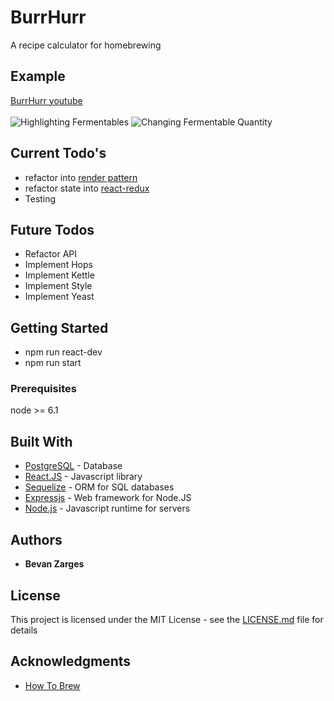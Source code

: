 # BurrHurr
A recipe calculator for homebrewing


## Example 
[BurrHurr youtube](https://youtu.be/a6fXBFR717U)\
\
![Highlighting Fermentables](https://media.giphy.com/media/VIDbBG4eSQ9QRVfEJF/giphy.gif)
![Changing Fermentable Quantity](https://media.giphy.com/media/XE6g8VNgRrXfhzOWLE/giphy.gif)

## Current Todo's
* refactor into [render pattern](https://reactjs.org/docs/render-props.html)
* refactor state into [react-redux](https://react-redux.js.org/)
* Testing

## Future Todos
* Refactor API
* Implement Hops
* Implement Kettle
* Implement Style
* Implement Yeast

## Getting Started

* npm run react-dev
* npm run start

### Prerequisites

node >= 6.1

## Built With

* [PostgreSQL](https://www.postgresql.org/) - Database
* [React.JS](https://reactjs.org/) - Javascript library
* [Sequelize](https://sequelize.org/master/) - ORM for SQL databases
* [Expressjs](https://expressjs.com/) - Web framework for Node.JS
* [Node.js](https://nodejs.org/en/about/) - Javascript runtime for servers

## Authors

* **Bevan Zarges**

## License

This project is licensed under the MIT License - see the [LICENSE.md](LICENSE.md) file for details

## Acknowledgments

* [How To Brew](http://www.howtobrew.com/)

